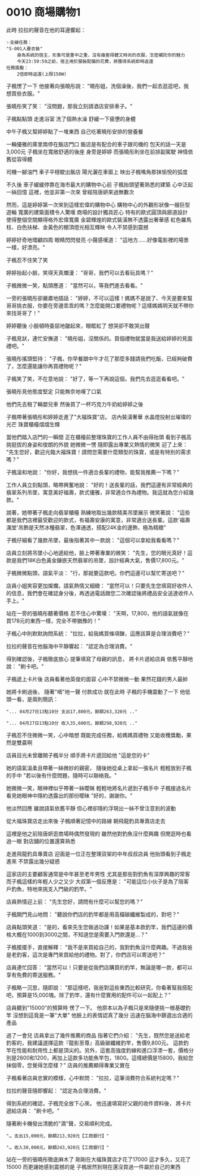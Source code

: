 # 0010 商場購物1

此時
拉拉的聲音在他的耳邊響起：

```
✨支線任務：
"S-001人要衣裝"
    身為系統的宿主，形象可是重中之重，沒有幾套得體又時尚的衣服，怎麼襯託你的魅力
    今天23:59:59之前，宿主用於服裝配備的花費，將獲得系統即時返還
任務獎勵：
    2倍即時返還(上限150W)
```

子楓愣了一下
他接著向張曉彤說：
"曉彤姐，洗個澡後，我們一起去逛逛吧，我想買些衣服。"

張曉彤笑了笑：
"沒問題，那我立刻請酒店安排車子。"

子楓點點頭
走進浴室
洗了個熱水澡
舒緩一下疲憊的身體

中午子楓又幫婷婷點了一堆東西
自己吃著曉彤安排的營養餐

一輛優雅的庫里南停在飯店門口
飯店是有配合的車子跟司機的
包天的話一天是 3,000元
子楓坐在寬敞舒適的後座
身旁是婷婷
而張曉彤則坐在前排副駕駛
神情依舊從容得體

司機一腳油門
車子平穩駛出飯店
陽光灑在車窗上
映出子楓嘴角那抹愉悅的弧度

不久後
車子緩緩停靠在海市最大的購物中心前
子楓抬頭望著熟悉的建築
心中泛起一絲回憶
這裡，他並非第一次來
曾經陪唐妍來過無數次

然而，這是婷婷第一次來到這樣宏偉的購物中心
購物中心的外觀形狀像一艘巨型遊輪
寬廣的建築面積令人驚嘆
商場的設計獨具匠心
特有的歐式圓頂與廊道設計
使得整個空間顯得格外宏偉寬廣
金碧輝煌的歐式裝潢無不透露出奢華感
紅色羅馬柱、白色扶梯、金黃色的棚頂燈光相互輝映
令人不禁感到震撼

婷婷好奇地環顧四周
眼睛閃閃發亮
小聲感嘆道：
"這地方……好像電影裡的場景一樣，好漂亮。"

子楓忍不住笑了笑

婷婷抬起小臉，笑得天真爛漫：
"哥哥，我們可以去看玩具嗎？"

子楓微微一笑，點頭應道：
"當然可以，等我們進去看看。"

一旁的張曉彤卻嚴肅地插話：
"婷婷，不可以這樣！媽媽不是說了、今天是要來幫哥哥挑衣服，你要在旁邊乖乖的嗎？怎麼能開口要禮物呢？這樣媽媽明天就不帶你來找哥哥了！"

婷婷聽後
小臉頓時委屈地皺起來，眼眶紅了
想哭卻不敢哭出聲

子楓見狀，連忙安撫道：
"曉彤姐，沒關係的。買個禮物就當是我送給婷婷的見面禮吧。"

張曉彤搖頭堅持：
"子楓，你早餐跟中午才花了那麼多錢請我們吃飯，已經夠破費了，怎麼還能讓你再買禮物呢？"

子楓笑了笑，不在意地說：
"好了，等一下再說這個，我們先去逛逛看看吧。"

張曉彤見他態度堅定
只能無奈地嘆了口氣

他們先去租了輛嬰兒車
然後買了一杯巧克力牛奶給婷婷之後

子楓帶著張曉彤和婷婷走進了"大福珠寶"店。
店內裝潢奢華
水晶燈投射出璀璨的光芒
珠寶櫃檯熠熠生輝

當他們踏入店門的一瞬間
正在櫃檯前整理珠寶的工作人員不由得抬頭
看到子楓高挑挺拔的身姿和俊朗的外貌
她微微一愣
隨即露出專業又熱情的微笑
迎了上來：
"先生您好，歡迎光臨大福珠寶！請問您需要什麼類型的珠寶，或是有特別的需求嗎？"

子楓溫和地說：
"你好，我想挑一件適合長輩的禮物，能幫我推薦一下嗎？"

工作人員立刻點頭，略帶興奮地說：
"好的！送長輩的話，我們這邊有非常經典的翡翠系列吊墜，寓意美好福壽，款式優雅，非常適合作為禮物。我這就為您介紹幾款。"

說著，她帶著子楓走向翡翠櫃檯
熟練地取出幾款精美吊墜展示
微笑著說：
"這些都是我們店裡最受歡迎的款式，有福壽安康的寓意，非常適合送長輩。這款'福壽滿堂'吊飾是天然冰種翡翠，色澤通透，搭配24K金的邊飾，極為精緻"

子楓仔細看了幾款吊墜，最後指著其中一款說：
"這個可以拿給我看看嗎？"

店員立刻將吊墜小心地遞給他，臉上帶著專業的微笑：
"先生，您的眼光真好！這款是我們18K白色黃金鑲嵌天然翡翠的吊墜，設計經典大氣，售價17,800元。"

子楓微微點頭，語氣平淡：
"行，那就要這款吧。你們這邊可以幫忙寄送吧？"

店員小姐笑容更加燦爛，語氣熱情又細緻：
"當然可以！只要先生您填寫好收件人的信息，我們會在確認身分後，再透過電話跟您二次確認後將禮品安全送達收件人手上。"

站在一旁的張曉彤聽著價格
忍不住心中驚嘆：
"天啊，17,800，他的語氣就像在買178元的東西一樣，完全不帶猶豫的！"

子楓心中則默默詢問系統：
"拉拉，給我媽買條項鍊，這應該算是合理消費吧？"

拉拉的聲音在他腦海中平靜響起：
"認定為合理消費。"

得到確認後，子楓徹底放心
提筆填寫了母親的訊息，
將卡片遞給店員
依舊平靜地說：
"刷卡吧。"

子楓遞上卡片後
店員看著他英俊的面容
心中不禁微微一動
果然花錢的男人最帥

她將卡刷過後，
隨著"嘀"地一聲
付款成功
就在此時
子楓的手機震動了一下
他低頭一看，是兩則簡訊：

`"... 04月27日13點10分 支出17,800元，餘額263,320元 .."`

`"... 04月27日13點10分 收入35,600元，餘額298,920元 .."`


子楓忍不住微微一笑，心中暗想
既能完成任務，給媽媽買禮物
又能收穫獎勵，果然是雙贏啊

店員目光未曾離開子楓半分
順手將卡片遞回給他
"這是您的卡"

她的語氣溫柔且帶著一絲微妙的親密，
隨後她從桌上拿起一張名片
輕輕放到子楓的手中
"若以後有什麼問題，隨時可以聯絡我。"

她微微一笑，眼神裡似乎帶著一絲曖昧
輕輕地將名片遞到子楓手中
子楓接過名片
看見她眼神中隱約透露出的那份曖昧
"好的，謝謝你。"

他淡然回應
雖說語氣依舊平靜
但心裡卻隱約浮現出一絲不曾注意到的波動

從大福珠寶店走出來後
子楓順著記憶中的路線
朝飛龍釣具專賣店走去

這裡是他之前陪唐妍逛商場時偶然發現的
雖然他對釣魚沒什麼興趣
但閒逛時也看過一眼
對店舖的位置還算熟悉

走進飛龍釣具專賣店
迎面是一位正在整理貨架的中年叔叔店員
他抬頭看到子楓走進來
不禁露出幾分疑惑

這家店的主要顧客通常是中年甚至老年男性
尤其是那些對釣魚有深厚興趣的常客
而子楓這樣的年輕人少之又少
大叔第一個反應是：
"可能這位小伙子是為了陪客戶釣魚，特地來挑支入門級的釣竿。"

店員熱情迎上前：
"先生您好，請問有什麼可以幫您的嗎？"

子楓開門見山地問：
"聽說你們店的釣竿都是用高檔碳纖維製成的，對吧？"

店員點頭笑道：
"是的，看來先生您做過功課！如果是基本款釣竿，我們這邊的價格大概在1000到3000之間，不知道您是需要入門款還是…？"

子楓擺擺手，直接解釋：
"我不是來買給自己的，我對釣魚沒什麼興趣。不過我爸是老釣客，這次是專門來買給他的禮物。對了，你們店可以寄送吧？"

店員連忙回答：
"當然可以！只要是從我們店購買的釣竿，無論是哪一款，都可以享有免費的寄送服務。"

子楓略一沉思，隨即說：
"那這樣吧，我爸對這些東西比較研究，你看著幫我搭配吧，預算是15,000塊。除了釣竿，還有什麼實用的配件可以一起配上？"

店員聽到"15000"的預算時
愣了一下。
他原本以為子楓只是來隨便挑一根基礎釣竿
沒想到這竟是一筆"大單"
他臉上的表情認真了幾分
迅速在腦海中篩選出合適的產品

過了一會兒
店員拿出了幾件推薦的商品
指著它們介紹：
"先生，既然您是送給老釣客的，我建議選擇這款『龍影至尊』高級碳纖維釣竿，售價9,800元。
這款釣竿在性能和耐用性上都是頂尖的。另外，這套高強度釣線和進口浮漂一套，價格分別是2800和1200，再加上這款多功能魚竿包，1800。這樣總價是15800，我給您抹個零，您覺得怎麼樣？"
店員的推薦顯得專業又實在

子楓看著店員忠實的模樣，心中默問：
"拉拉，這筆消費符合系統判定嗎？"

拉拉的聲音隨即響起：
"認定為合理消費。"

得到系統的確認，子楓完全放下心來。
他迅速填寫好父親的收件資料後，
將卡片遞給店員：
"刷卡吧。"

隨著刷卡機發出清脆的"滴"聲，交易順利完成。

`"… 支出15,000元，餘額213,920元【工商銀行】"`

`"… 收入30,000元，餘額243,920元【工商銀行】"`

站在一旁的張曉彤徹底麻木了
剛剛在大福珠寶店才花了17000
這才多久，又花了15000
而更讓她感到震撼的是
子楓居然到現在還沒買過一件屬於自己的東西